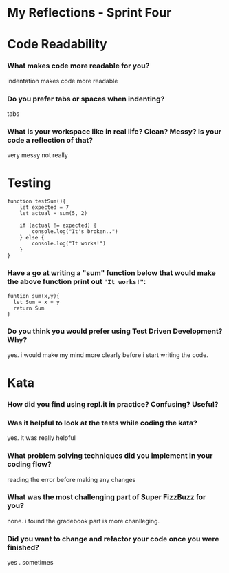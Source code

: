 # My Reflections - Sprint Four 

# Code Readability

### What makes code more readable for you?
indentation makes code more readable 


### Do you prefer tabs or spaces when indenting?
tabs


### What is your workspace like in real life? Clean? Messy? Is your code a reflection of that?
very messy 
not really 




# Testing

```
function testSum(){
    let expected = 7
    let actual = sum(5, 2)

    if (actual != expected) {
        console.log("It's broken..")
    } else {
        console.log("It works!")
    }
}
```
### Have a go at writing a "sum" function below that would make the above function print out `"It works!"`: 
```
funtion sum(x,y){
  let Sum = x + y
  return Sum
}
```

### Do you think you would prefer using Test Driven Development? Why?
yes. i would make my mind more clearly before i start writing the code. 




# Kata

### How did you find using repl.it in practice? Confusing? Useful?


### Was it helpful to look at the tests while coding the kata?
yes. it was really helpful 

### What problem solving techniques did you implement in your coding flow?
reading the error before making any changes 

### What was the most challenging part of Super FizzBuzz for you?
none. i found the gradebook part is more chanlleging.

### Did you want to change and refactor your code once you were finished?
yes . sometimes
